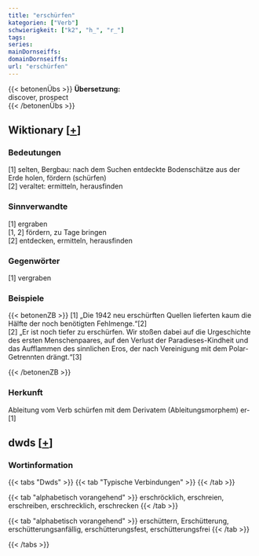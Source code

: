 ```yaml
---
title: "erschürfen"
kategorien: ["Verb"]
schwierigkeit: ["k2", "h_", "r_"]
tags:
series:
mainDornseiffs:
domainDornseiffs:
url: "erschürfen"
---
```


{{< betonenÜbs >}}
**Übersetzung:**  
discover, prospect  
{{< /betonenÜbs >}}

## Wiktionary [[+](https://de.wiktionary.org/wiki/erschürfen)]

### Bedeutungen
[1] selten, Bergbau: nach dem Suchen entdeckte Bodenschätze aus der Erde holen, fördern (schürfen)  
[2] veraltet: ermitteln, herausfinden  

### Sinnverwandte
[1] ergraben  
[1, 2] fördern, zu Tage bringen  
[2] entdecken, ermitteln, herausfinden  

### Gegenwörter
[1] vergraben  

### Beispiele
{{< betonenZB >}}
[1] „Die 1942 neu erschürften Quellen lieferten kaum die Hälfte der noch benötigten Fehlmenge.“[2]  
[2] „Er ist noch tiefer zu erschürfen. Wir stoßen dabei auf die Urgeschichte des ersten Menschenpaares, auf den Verlust der Paradieses-Kindheit und das Aufflammen des sinnlichen Eros, der nach Vereinigung mit dem Polar-Getrennten drängt.“[3]  

{{< /betonenZB >}}
### Herkunft
Ableitung vom Verb schürfen mit dem Derivatem (Ableitungsmorphem) er-[1]  



## dwds [[+](https://www.dwds.de/wb/erschürfen)]

### Wortinformation
{{< tabs "Dwds" >}}
{{< tab "Typische Verbindungen" >}}
{{< /tab >}}

{{< tab "alphabetisch vorangehend" >}}
erschröcklich, erschreien, erschreiben, erschrecklich, erschrecken
{{< /tab >}}

{{< tab "alphabetisch vorangehend" >}}
erschüttern, Erschütterung, erschütterungsanfällig, erschütterungsfest, erschütterungsfrei
{{< /tab >}}

{{< /tabs >}}


